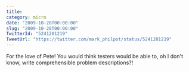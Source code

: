 ```yaml
---
title: 
category: micro
date: "2009-10-28T00:00:00"
slug: "2009-10-28T00:00:00"
TwitterId: "5241201219"
TweetUrl: "https://twitter.com/mark_philpot/status/5241201219"
---
```


For the love of Pete! You would think testers would be able to, oh I don't know,
write comprehensible problem descriptions?!
